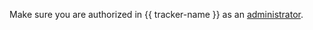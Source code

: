 Make sure you are authorized in {{ tracker-name }} as an [administrator](../../tracker/role-model.md).